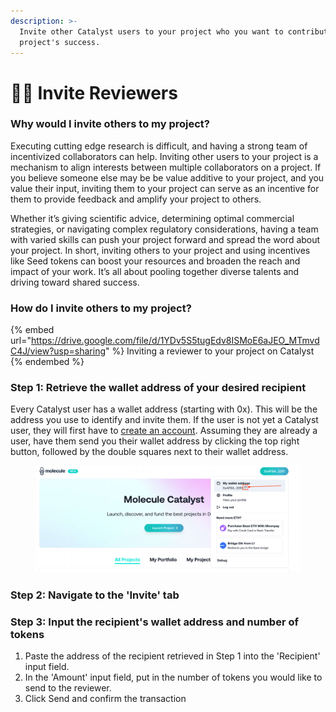```yaml
---
description: >-
  Invite other Catalyst users to your project who you want to contribute to the
  project's success.
---
```


# 👩‍💻 Invite Reviewers

### Why would I invite others to my project?

Executing cutting edge research is difficult, and having a strong team of incentivized collaborators can help. Inviting other users to your project is a mechanism to align interests between multiple collaborators on a project. If you believe someone else may be be value additive to your project, and you value their input, inviting them to your project can serve as an incentive for them to provide feedback and amplify your project to others.&#x20;

Whether it’s giving scientific advice, determining optimal commercial strategies, or navigating complex regulatory considerations, having a team with varied skills can push your project forward and spread the word about your project. In short, inviting others to your project and using incentives like Seed tokens can boost your resources and broaden the reach and impact of your work. It’s all about pooling together diverse talents and driving toward shared success.

### How do I invite others to my project?

{% embed url="https://drive.google.com/file/d/1YDv5S5tugEdv8ISMoE6aJEO_MTmvdC4J/view?usp=sharing" %}
Inviting a reviewer to your project on Catalyst
{% endembed %}

### Step 1: Retrieve the wallet address of your desired recipient

Every Catalyst user has a wallet address (starting with 0x). This will be the address you use to identify and invite them. If the user is not yet a Catalyst user, they will first have to [create an account](https://docs.molecule.to/documentation/catalyst/getting-started-create-an-account). Assuming they are already a user, have them send you their wallet address by clicking the top right button, followed by the double squares next to their wallet address.&#x20;

<figure><img src="../../.gitbook/assets/image (1).png" alt=""><figcaption></figcaption></figure>

### Step 2: Navigate to the 'Invite' tab

### Step 3: Input the recipient's wallet address and number of tokens

1. Paste the address of the recipient retrieved in Step 1 into the 'Recipient' input field.&#x20;
2. In the 'Amount' input field, put in the number of tokens you would like to send to the reviewer.&#x20;
3. Click Send and confirm the transaction

